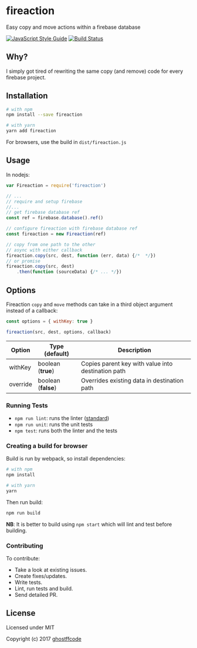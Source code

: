 fireaction
========
Easy copy and move actions within a firebase database

[![JavaScript Style Guide](https://img.shields.io/badge/code_style-standard-brightgreen.svg)](https://standardjs.com) [![Build Status](https://travis-ci.org/ghostffcode/fireaction.svg?branch=master)](https://travis-ci.org/ghostffcode/fireaction)

Why?
-------
I simply got tired of rewriting the same copy (and remove) code for every firebase project.

Installation
----------------
```bash
# with npm
npm install --save fireaction

# with yarn
yarn add fireaction
```

For browsers, use the build in `dist/fireaction.js`

Usage
--------
In nodejs:
```js
var Fireaction = require('fireaction')

// ...
// require and setup firebase
//...
// get firebase database ref
const ref = firebase.database().ref()

// configure fireaction with firebase database ref
const fireaction = new Fireaction(ref)

// copy from one path to the other
// async with either callback
fireaction.copy(src, dest, function (err, data) {/*  */})
// or promise
fireaction.copy(src, dest)
	.then(function (sourceData) {/* ... */})
```

Options
-----------
Fireaction `copy` and `move` methods can take in a third object argument instead of a callback:
```js
const options = { withKey: true }

fireaction(src, dest, options, callback)
```
| Option | Type (default) | Description |
| --- | --- | -- |
| withKey | boolean (**true**) | Copies parent key with value into destination path |
| override | boolean (**false**) | Overrides existing data in destination path |

### Running Tests
- `npm run lint`: runs the linter ([standard](http://standardjs.com/))
- `npm run unit`: runs the unit tests
- `npm test`: runs both the linter and the tests

### Creating a build for browser
Build is run by webpack, so install dependencies:
```bash
# with npm
npm install

# with yarn
yarn
```
Then run build:
```bash
npm run build
```
**NB**: It is better to build using `npm start` which will lint and test before building.

### Contributing
To contribute:
- Take a look at existing issues.
- Create fixes/updates.
- Write tests.
- Lint, run tests and build.
- Send detailed PR.

License
-------
Licensed under MIT

Copyright (c) 2017 [ghostffcode](https://github.com/ghostffcode)
